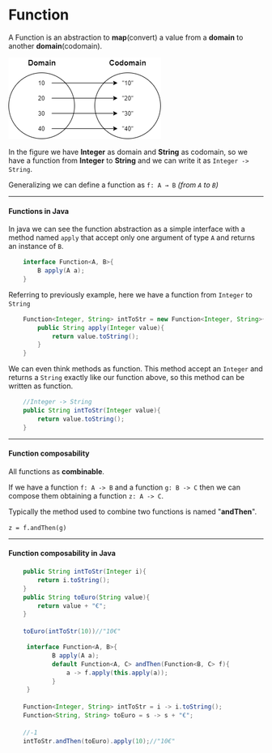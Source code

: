 # Function
A Function is an abstraction to **map**(convert) a value from a **domain** to another **domain**(codomain).

![Drag Racing](src/main/resources/imgs/function_draw.png)

In the figure we have **Integer** as domain and **String** as codomain, so we have a function from **Integer** to **String** 
and we can write it as `Integer -> String`.

Generalizing we can define a function as `f: A → B` _(from `A` to `B`)_

---

#### Functions in Java
In java we can see the function abstraction as a simple interface with a method named `apply` 
that accept only one argument of type `A` and returns an instance of `B`.

```java
    interface Function<A, B>{
        B apply(A a);
    }
```

Referring to previously example, here we have a function from `Integer` to `String`
```java
    Function<Integer, String> intToStr = new Function<Integer, String>{
        public String apply(Integer value){
            return value.toString();
        }   
    }
```

We can even think methods as function. 
This method accept an `Integer` and returns a `String` exactly like our function above, so this method can be written as function.  
```java
    //Integer -> String    
    public String intToStr(Integer value){
        return value.toString();
    }
```

---
#### Function composability

All functions as **combinable**.

If we have a function `f: A -> B` and a function `g: B -> C` 
then we can compose them obtaining a function `z: A -> C`.

Typically the method used to combine two functions is named "**andThen**".

`z = f.andThen(g)`


---
#### Function composability in Java

```java
    public String intToStr(Integer i){
        return i.toString();
    }
    public String toEuro(String value){
        return value + "€";
    }  

    toEuro(intToStr(10))//"10€" 
```

```java
     interface Function<A, B>{
            B apply(A a);
            default Function<A, C> andThen(Function<B, C> f){
                a -> f.apply(this.apply(a));
            }       
     }

    Function<Integer, String> intToStr = i -> i.toString();
    Function<String, String> toEuro = s -> s + "€";

    //-1    
    intToStr.andThen(toEuro).apply(10);//"10€"
```




